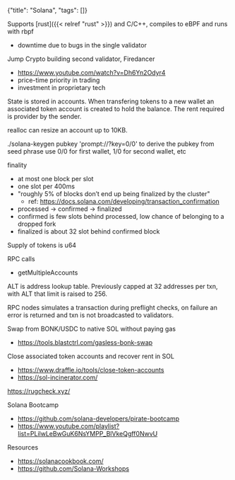 {"title": "Solana", "tags": []}

Supports [rust]({{< relref "rust" >}}) and C/C++, compiles to eBPF and runs with rbpf
* downtime due to bugs in the single validator

Jump Crypto building second validator, Firedancer
* https://www.youtube.com/watch?v=Dh6Yn2Odyr4
* price-time priority in trading
* investment in proprietary tech

State is stored in accounts. When transfering tokens to a new wallet an
associated token account is created to hold the balance. The rent required is provider by the sender.

realloc can resize an account up to 10KB.

./solana-keygen pubkey 'prompt://?key=0/0' to derive the pubkey from seed phrase
use 0/0 for first wallet, 1/0 for second wallet, etc

finality
* at most one block per slot
* one slot per 400ms
* "roughly 5% of blocks don’t end up being finalized by the cluster"
  * ref: https://docs.solana.com/developing/transaction_confirmation
* processed -> confirmed -> finalized
* confirmed is few slots behind processed, low chance of belonging to a dropped fork
* finalized is about 32 slot behind confirmed block

Supply of tokens is u64

RPC calls
* getMultipleAccounts

ALT is address lookup table. Previously capped at 32 addresses per txn, with ALT that limit is raised to 256.

RPC nodes simulates a transaction during preflight checks, on failure an error is returned and txn is not broadcasted to validators.

Swap from BONK/USDC to native SOL without paying gas
* https://tools.blastctrl.com/gasless-bonk-swap

Close associated token accounts and recover rent in SOL
* https://www.draffle.io/tools/close-token-accounts
* https://sol-incinerator.com/

https://rugcheck.xyz/

Solana Bootcamp
* https://github.com/solana-developers/pirate-bootcamp
* https://www.youtube.com/playlist?list=PLilwLeBwGuK6NsYMPP_BlVkeQgff0NwvU

Resources
* https://solanacookbook.com/
* https://github.com/Solana-Workshops

